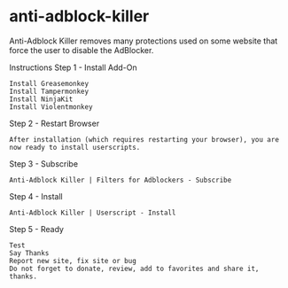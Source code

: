 anti-adblock-killer
===================

Anti-Adblock Killer removes many protections used on some website that force the user to disable the AdBlocker.


Instructions
Step 1 - Install Add-On

    Install Greasemonkey
    Install Tampermonkey
    Install NinjaKit
    Install Violentmonkey

Step 2 - Restart Browser

    After installation (which requires restarting your browser), you are now ready to install userscripts.

Step 3 - Subscribe

    Anti-Adblock Killer | Filters for Adblockers - Subscribe

Step 4 - Install

    Anti-Adblock Killer | Userscript - Install

Step 5 - Ready

    Test
    Say Thanks
    Report new site, fix site or bug
    Do not forget to donate, review, add to favorites and share it, thanks.
